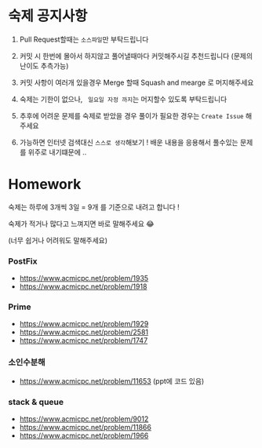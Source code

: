 # 숙제 공지사항 

1. Pull Request할때는 ```소스파일```만 부탁드립니다

2. 커밋 시 한번에 몰아서 하지않고 풀어낼때마다 커밋해주시길 추천드립니다 (문제의 난이도 추측가능)

3. 커밋 사항이 여러개 있을경우 Merge 할때 Squash and mearge 로 머지해주세요

4. 숙제는 기한이 없으나, ``` 일요일 자정 까지```는 머지할수 있도록 부탁드립니다 

5. 추후에 어려운 문제를 숙제로 받았을 경우 풀이가 필요한 경우는 ```Create Issue```  해주세요

6. 가능하면 인터넷 검색대신 ```스스로 생각```해보기 ! 배운 내용을 응용해서 풀수있는 문제를 위주로 내기떄문에 ..






# Homework

숙제는 하루에 3개씩 3일 = 9개 를 기준으로 내려고 합니다 !

숙제가 적거나 많다고 느껴지면 바로 말해주세요 😂

(너무 쉽거나 어려워도 말해주세요) 



### PostFix
- https://www.acmicpc.net/problem/1935
- https://www.acmicpc.net/problem/1918

### Prime
- https://www.acmicpc.net/problem/1929
- https://www.acmicpc.net/problem/2581
- https://www.acmicpc.net/problem/1747


### 소인수분해
- https://www.acmicpc.net/problem/11653 (ppt에 코드 있음)

### stack & queue
- https://www.acmicpc.net/problem/9012
- https://www.acmicpc.net/problem/11866
- https://www.acmicpc.net/problem/1966